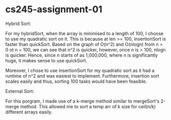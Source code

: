 # cs245-assignment-01

Hybrid Sort:

For my hybridSort, when the array is minimised to a length of 100, I choose to use my quadratic sort on it.
This is because at len >= 100, insertionSort is faster than quickSort. Based on the graph of O(n^2) and O(nlogn) from n = 0 ot n = 100, we can see that n^2 is quicker, however, once n is > 100, nlogn is quicker. Hence, since n starts of as 1,000,000, where n is significantly huge, it makes sense to use quickSort.

Moreover, I chose to use insertionSort for my quadratic sort as it had a runtime of n^2 and was easiest to implement. Furthermore, insertion sort scales easily and thus, sorting 100 tasks would have been feasible.


External Sort:

For this porgram, I made use of a k-merge method similar to mergeSort's 2-merge method. This allowed me to sort a temp arr of k size for ceil(n/k) different arrays easily. 
